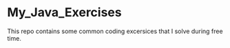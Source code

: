 # My_Java_Exercises
 This repo contains some common coding excersices that I solve during free time.
